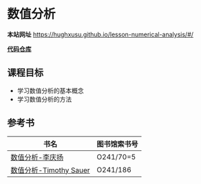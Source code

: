 # 数值分析

**本站网址**  https://hughxusu.github.io/lesson-numerical-analysis/#/

**[代码仓库](https://github.com/hughxusu/lesson-numerical-analysis)**

## 课程目标

* 学习数值分析的基本概念
* 学习数值分析的方法

## 参考书

| 书名                                                         | 图书馆索书号 |
| ------------------------------------------------------------ | ------------ |
| [数值分析-李庆扬](https://book.douban.com/subject/3525004/)  | O241/70=5    |
| [数值分析-Timothy Sauer](https://book.douban.com/subject/26600495/) | O241/186     |



